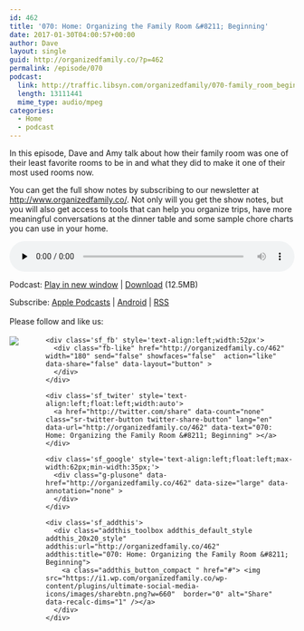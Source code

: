 ```yaml
---
id: 462
title: '070: Home: Organizing the Family Room &#8211; Beginning'
date: 2017-01-30T04:00:57+00:00
author: Dave
layout: single
guid: http://organizedfamily.co/?p=462
permalink: /episode/070
podcast:
  link: http://traffic.libsyn.com/organizedfamily/070-family_room_beginnings.mp3
  length: 13111441
  mime_type: audio/mpeg
categories:
  - Home
  - podcast
---
```

In this episode, Dave and Amy talk about how their family room was one of their least favorite rooms to be in and what they did to make it one of their most used rooms now.

You can get the full show notes by subscribing to our newsletter at <http://www.organizedfamily.co/>. Not only will you get the show notes, but you will also get access to tools that can help you organize trips, have more meaningful conversations at the dinner table and some sample chore charts you can use in your home.

<div class="powerpress_player" id="powerpress_player_5391">
  <audio class="wp-audio-shortcode" id="audio-462-71" preload="none" style="width: 100%;" controls="controls"><source type="audio/mpeg" src="http://traffic.libsyn.com/organizedfamily/070-family_room_beginnings.mp3?_=71" /><a href="http://traffic.libsyn.com/organizedfamily/070-family_room_beginnings.mp3">http://traffic.libsyn.com/organizedfamily/070-family_room_beginnings.mp3</a></audio>
</div>

<p class="powerpress_links powerpress_links_mp3">
  Podcast: <a href="http://traffic.libsyn.com/organizedfamily/070-family_room_beginnings.mp3" class="powerpress_link_pinw" target="_blank" title="Play in new window" onclick="return powerpress_pinw('http://organizedfamily.co/?powerpress_pinw=462-podcast');" rel="nofollow">Play in new window</a> | <a href="http://traffic.libsyn.com/organizedfamily/070-family_room_beginnings.mp3" class="powerpress_link_d" title="Download" rel="nofollow" download="070-family_room_beginnings.mp3">Download</a> (12.5MB)
</p>

<p class="powerpress_links powerpress_subscribe_links">
  Subscribe: <a href="https://itunes.apple.com/us/podcast/organized-family/id1047979605?mt=2&ls=1#episodeGuid=http%3A%2F%2Forganizedfamily.co%2F%3Fp%3D462" class="powerpress_link_subscribe powerpress_link_subscribe_itunes" title="Subscribe on Apple Podcasts" rel="nofollow">Apple Podcasts</a> | <a href="http://subscribeonandroid.com/organizedfamily.co/feed/podcast" class="powerpress_link_subscribe powerpress_link_subscribe_android" title="Subscribe on Android" rel="nofollow">Android</a> | <a href="http://organizedfamily.co/feed/podcast" class="powerpress_link_subscribe powerpress_link_subscribe_rss" title="Subscribe via RSS" rel="nofollow">RSS</a>
</p>

<div class='sfsi_Sicons' style='width: 100%; display: inline-block; vertical-align: middle; text-align:left'>
  <div style='margin:0px 8px 0px 0px; line-height: 24px'>
    <span>Please follow and like us:</span>
  </div>
  
  <div class='sfsi_socialwpr'>
    <div class='sf_subscrbe' style='text-align:left;float:left;width:64px'>
      <a href="http://www.specificfeeds.com/widget/emailsubscribe/MTc5ODgx/OA==/" target="_blank"><img src="https://i2.wp.com/organizedfamily.co/wp-content/plugins/ultimate-social-media-icons/images/follow_subscribe.png?w=660" data-recalc-dims="1" /></a>
    </div>
    
    <div class='sf_fb' style='text-align:left;width:52px'>
      <div class="fb-like" href="http://organizedfamily.co/462" width="180" send="false" showfaces="false"  action="like" data-share="false" data-layout="button" >
      </div>
    </div>
    
    <div class='sf_twiter' style='text-align:left;float:left;width:auto'>
      <a href="http://twitter.com/share" data-count="none" class="sr-twitter-button twitter-share-button" lang="en" data-url="http://organizedfamily.co/462" data-text="070: Home: Organizing the Family Room &#8211; Beginning" ></a>
    </div>
    
    <div class='sf_google' style='text-align:left;float:left;max-width:62px;min-width:35px;'>
      <div class="g-plusone" data-href="http://organizedfamily.co/462" data-size="large" data-annotation="none" >
      </div>
    </div>
    
    <div class='sf_addthis'>
      <div class="addthis_toolbox addthis_default_style addthis_20x20_style" addthis:url="http://organizedfamily.co/462" addthis:title="070: Home: Organizing the Family Room &#8211; Beginning">
        <a class="addthis_button_compact " href="#"> <img src="https://i1.wp.com/organizedfamily.co/wp-content/plugins/ultimate-social-media-icons/images/sharebtn.png?w=660"  border="0" alt="Share" data-recalc-dims="1" /></a>
      </div>
    </div>
  </div>
</div>